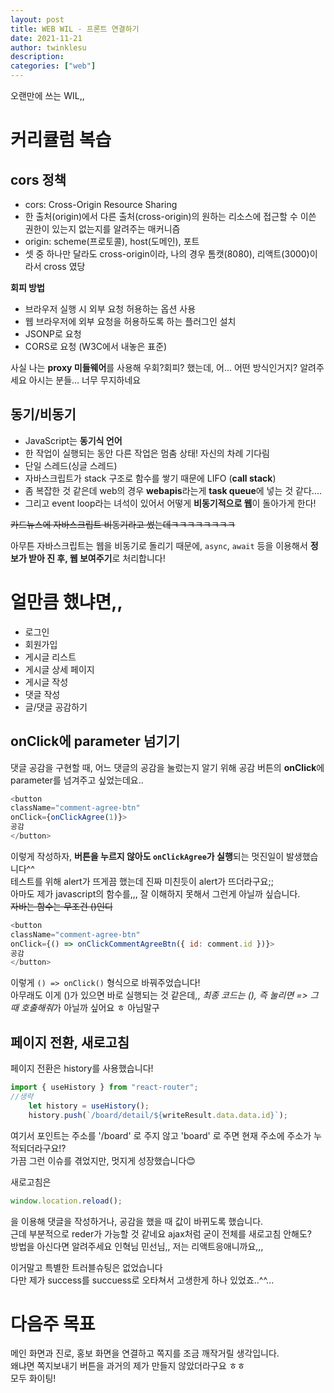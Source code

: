 ```yaml
---
layout: post
title: WEB WIL - 프론트 연결하기
date: 2021-11-21
author: twinklesu
description:
categories: ["web"]
---
```


오랜만에 쓰는 WIL,,

# 커리큘럼 복습
## cors 정책

- cors: Cross-Origin Resource Sharing
- 한 출처(origin)에서 다른 출처(cross-origin)의 원하는 리소스에 접근할 수 이쓴 권한이 있는지 없는지를 알려주는 매커니즘
- origin: scheme(프로토콜), host(도메인), 포트
- 셋 중 하나만 달라도 cross-origin이라, 나의 경우 톰캣(8080), 리액트(3000)이라서 cross 였당

**회피 방법**

- 브라우저 실행 시 외부 요청 허용하는 옵션 사용
- 웹 브라우저에 외부 요청을 허용하도록 하는 플러그인 설치
- JSONP로 요청
- CORS로 요청 (W3C에서 내놓은 표준)

사실 나는 **proxy 미들웨어**를 사용해 우회?회피? 했는데, 어... 어떤 방식인거지? 알려주세요 아시는 분들... 너무 무지하네요 

## 동기/비동기

- JavaScript는 **동기식 언어**
- 한 작업이 실행되는 동안 다른 작업은 멈춤 상태! 자신의 차례 기다림
- 단일 스레드(싱글 스레드)
- 자바스크립트가 stack 구조로 함수를 쌓기 때문에 LIFO (**call stack**)
- 좀 복잡한 것 같은데 web의 경우 **webapis**라는게 **task queue**에 넣는 것 같다....
- 그리고 event loop라는 녀석이 있어서 어떻게 **비동기적으로 웹**이 돌아가게 한다!

~~카드뉴스에 자바스크립트 비동기라고 썼는데ㅋㅋㅋㅋㅋㅋㅋㅋ~~

아무튼 자바스크립트는 웹을 비동기로 돌리기 때문에, `async`, `await` 등을 이용해서 **정보가 받아 진 후, 웹 보여주기**로 처리합니다!


# 얼만큼 했냐면,,

- 로그인
- 회원가입
- 게시글 리스트
- 게시글 상세 페이지
- 게시글 작성
- 댓글 작성
- 글/댓글 공감하기

## onClick에 parameter 넘기기

댓글 공감을 구현할 때, 어느 댓글의 공감을 눌렀는지 알기 위해 공감 버튼의 **onClick**에 parameter를 넘겨주고 싶었는데요..  

```javascript
<button
className="comment-agree-btn"
onClick={onClickAgree(1)}>
공감
</button>
```

이렇게 작성하자, **버튼을 누르지 않아도 `onClickAgree`가 실행**되는 멋진일이 발생했습니다^^  
테스트를 위해 alert가 뜨게끔 했는데 진짜 미친듯이 alert가 뜨더라구요;;  
아마도 제가 javascript의 함수를,,, 잘 이해하지 못해서 그런게 아닐까 싶습니다.  
~~자바는 함수는 무조건 ()인디~~  

```javascript
<button
className="comment-agree-btn"
onClick={() => onClickCommentAgreeBtn({ id: comment.id })}>
공감
</button>
```

이렇게 `() => onClick()` 형식으로 바꿔주었습니다!  
아무래도 이게 ()가 있으면 바로 실행되는 것 같은데,, *최종 코드는 (), 즉 눌리면 => 그때 호출해줘*가 아닐까 싶어요 ㅎ 아님말구  

## 페이지 전환, 새로고침

페이지 전환은 history를 사용했습니다!  

```javascript
import { useHistory } from "react-router";
//생략
    let history = useHistory();
    history.push(`/board/detail/${writeResult.data.data.id}`);
```

여기서 포인트는 주소를 '/board' 로 주지 않고 'board' 로 주면 현재 주소에 주소가 누적되더라구요!?  
가끔 그런 이슈를 겪었지만, 멋지게 성장했습니다😊  

새로고침은  

```javascript
window.location.reload();
```

을 이용해 댓글을 작성하거나, 공감을 했을 때 값이 바뀌도록 했습니다.  
근데 부분적으로 reder가 가능할 것 같네요 ajax처럼 굳이 전체를 새로고침 안해도?  
방법을 아신다면 알려주세요 인혁님 민선님,, 저는 리액트응애니까요,,,  


이거말고 특별한 트러블슈팅은 없었습니다  
다만 제가 success를 succuess로 오타쳐서 고생한게 하나 있었죠..^^...  

# 다음주 목표

메인 화면과 진로, 홍보 화면을 연결하고 쪽지를 조금 깨작거릴 생각입니다.  
왜냐면 쪽지보내기 버튼을 과거의 제가 만들지 않았더라구요 ㅎㅎ  
모두 화이팅!